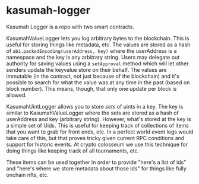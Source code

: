 # kasumah-logger

Kasumah Logger is a repo with two smart contracts. 

KasumahValueLogger lets you log arbitrary bytes to the blockchain. This is useful for storing things like metadata, etc. The values are stored as a hash of `abi.packedEncoding(userAddress, key)` where the userAddress is a namespace and the key is any arbitrary string. Users may delegate out authority for saving values using a `setApproval` method which will let other senders update the keyvalue store on their behalf. The values are immutable (in the contract, not just because of the blockchain) and it's possible to search for what the value was at any time in the past (based on block number). This means, though, that only one update per block is allowed.

KasumahUintLogger allows you to store *sets* of uints in a key. The key is similar to KasumahValueLogger where the sets are stored as a hash of userAddress and key (arbitrary string). However, what's stored at the key is a simple set of Uids. This is useful for keeping track of collections of items that you want to grab for front ends, etc. In a perfect world event logs would take care of this, but that proves tricky given current RPC conditions and support for historic events. At crypto colosseum we use this technique for doing things like keeping track of all tournaments, etc.

These items can be used together in order to provide "here's a list of ids" and "here's where we store metadata about those ids" for things like fully onchain nfts, etc.
